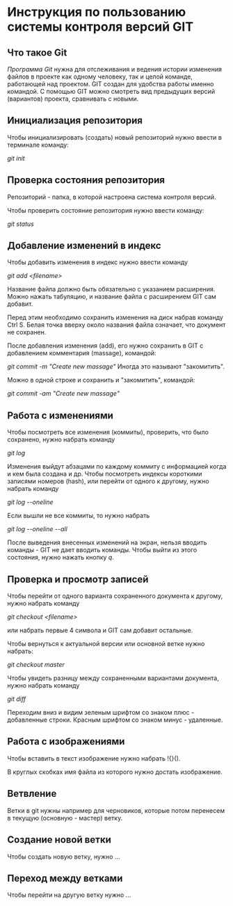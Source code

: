 # **Инструкция по пользованию системы контроля версий GIT**

## Что такое Git

*Программа Git* нужна для отслеживания и ведения истории изменения файлов в проекте как одному человеку, так и целой команде, работающей над проектом. GIT создан для удобства работы именно командой.  С помощью GIT можно смотреть вид предыдущих версий (вариантов) проекта, сравнивать с новыми. 

## Инициализация репозитория

Чтобы инициализировать (создать) новый репозиторий нужно ввести в терминале команду:

*git init*

## Проверка состояния репозитория

Репозиторий - папка, в которой настроена система контроля версий. 

Чтобы проверить состояние репозитория нужно ввести команду:

*git status*

## Добавление изменений в индекс

Чтобы добавить изменения в индекс нужно ввести команду

*git add \<filename>*

Название файла должно быть обязательно с указанием расширения. Можно нажать табуляцию, и название файла с расширением GIT сам добавит.

Перед этим необходимо сохранить изменения на диск набрав команду Ctrl S. 
Белая точка вверху около названия файла означает, что документ не сохранен. 


После добавления изменения (add), его нужно сохранить в GIT с добавлением комментария (massage), командой:

*git commit -m "Create new massage"* 
Иногда это называют "закомитить".

Можно в одной строке и сохранить и "закомитить", командой:

*git commit -am "Create new massage"*

## Работа с изменениями
Чтобы посмотреть все изменения (коммиты), проверить, что было сохранено, нужно набрать команду

*git log*

Изменения выйдут абзацами по каждому коммиту с информацией когда и кем была создана и др. Чтобы посмотреть индексы короткими записями номеров (hash), или перейти от одного к другому, нужно набрать команду

*git log --oneline*

Ecли вышли не все коммиты, то нужно набрать 

*git log --oneline --all*

После выведения внесенных изменений на экран, нельзя вводить команды - GIT не дает вводить команды. Чтобы выйти из этого состояния, нужно нажать кнопку *q*.


## Проверка и просмотр записей
Чтобы перейти от одного варианта сохраненного документа к другому, нужно набрать команду

*git checkout \<filename>*

или набрать первые 4 символа и GIT сам добавит остальные.

Чтобы вернуться к актуальной версии или основной ветке нужно набрать:

*git checkout master*

Чтобы увидеть разницу между сохраненными вариантами документа, нужно набрать команду

*git diff*

Переходим вниз и видим зеленым шрифтом со знаком плюс - добавленные строки. Красным шрифтом со знаком минус - удаленные. 

## Работа с изображениями

Чтобы вставить в текст изображение нужно набрать !{}().

В круглых скобках имя файла из которого нужно достать изображение. 

## Ветвление

Ветки в git нужны например для черновиков, которые потом перенесем в текущую (основную - мастер) ветку.


## Создание новой ветки
Чтобы создать новую ветку, нужно ...


## Переход между ветками

Чтобы перейти на другую ветку нужно ...
